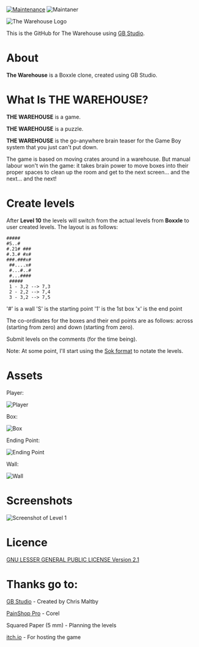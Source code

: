 
[![Maintenance](https://img.shields.io/badge/Maintained%3F-no-red.svg)](https://bitbucket.org/lbesson/ansi-colors) ![Maintaner](https://img.shields.io/badge/maintainer-theMaintainer-blue)

![The Warehouse Logo](https://i.postimg.cc/cJpBrQsC/The-Ware-House-Banner.png)

This is the GitHub for The Warehouse using [GB Studio](https://github.com/chrismaltby/gb-studio).

# About

**The Warehouse** is a Boxxle clone, created using GB Studio.

# What Is **THE WAREHOUSE**?

**THE WAREHOUSE** is a game.

**THE WAREHOUSE** is a puzzle.

**THE WAREHOUSE** is the go-anywhere brain teaser for the Game Boy system that you just can't put down.

The game is based on moving crates around in a warehouse.
But manual labour won't win the game: it takes brain power to move boxes into their proper spaces to clean up the room and get to the next screen... and the next... and the next!

# Create levels

After **Level 10** the levels will switch from the actual levels from **Boxxle** to user created levels.
The layout is as follows:

    #####
    #S..#
    #.21# ###
    #.3.# #x#
    ###.###x#
     ##....x#
     #...#..#
     #...####
     #####
     1 - 3,2 --> 7,3
     2 - 2,2 --> 7,4
     3 - 3,2 --> 7,5
'#' is a wall
'S' is the starting point
'1' is the 1st box
'x' is the end point

The co-ordinates for the boxes and their end points are as follows:
across (starting from zero) and down (starting from zero).

Submit levels on the comments (for the time being).

Note: At some point, I'll start using the [Sok format](http://www.sokobano.de/wiki/index.php?title=Sok_format) to notate the levels.

# Assets

Player:

![Player](https://i.postimg.cc/Z5JS8JXJ/Player.png)

Box:

![Box](https://i.postimg.cc/256Nt2zJ/box-thewarehouse.png)

Ending Point:

![Ending Point](https://i.postimg.cc/bJScyrS9/boxending.png)

Wall:

![Wall](https://i.postimg.cc/KYKsLVcZ/wall-thewarehouse.png)

# Screenshots

![Screenshot of Level 1](https://i.postimg.cc/DZC8690M/Boxxle-SS.png)

# Licence

[GNU LESSER GENERAL PUBLIC LICENSE Version 2.1](https://github.com/CelestialDoom/The-Warehouse-GB-Studio/blob/main/LICENSE)

# Thanks go to:

[GB Studio](https://github.com/chrismaltby/gb-studio) - Created by Chris Maltby

[PainShop Pro](http://paintshoppro.com/) - Corel

Squared Paper (5 mm) - Planning the levels

[itch.io](https://celestial-doom.itch.io/the-warehouse) - For hosting the game
